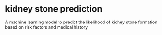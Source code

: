 # kidney stone prediction
 A machine learning model to predict the likelihood of kidney stone formation based on risk factors and medical history.
